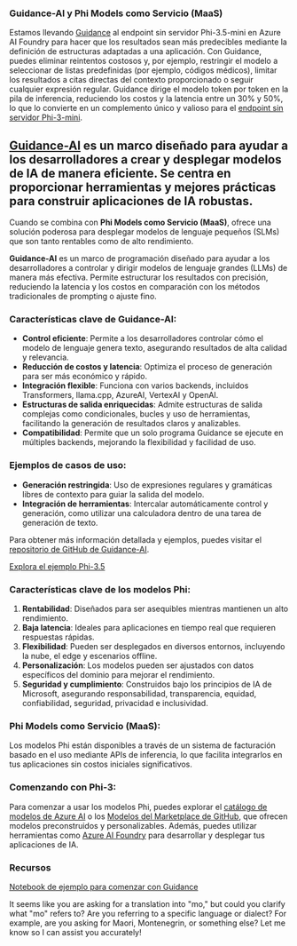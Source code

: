 <!--
CO_OP_TRANSLATOR_METADATA:
{
  "original_hash": "bb747755bae7a70bd53db20a1defb1a0",
  "translation_date": "2025-04-04T11:47:09+00:00",
  "source_file": "md\\01.Introduction\\01\\01.Guidance.md",
  "language_code": "mo"
}
-->
### Guidance-AI y Phi Models como Servicio (MaaS)
Estamos llevando [Guidance](https://github.com/guidance-ai/guidance) al endpoint sin servidor Phi-3.5-mini en Azure AI Foundry para hacer que los resultados sean más predecibles mediante la definición de estructuras adaptadas a una aplicación. Con Guidance, puedes eliminar reintentos costosos y, por ejemplo, restringir el modelo a seleccionar de listas predefinidas (por ejemplo, códigos médicos), limitar los resultados a citas directas del contexto proporcionado o seguir cualquier expresión regular. Guidance dirige el modelo token por token en la pila de inferencia, reduciendo los costos y la latencia entre un 30% y 50%, lo que lo convierte en un complemento único y valioso para el [endpoint sin servidor Phi-3-mini](https://aka.ms/try-phi3.5mini).

## [**Guidance-AI**](https://github.com/guidance-ai/guidance) es un marco diseñado para ayudar a los desarrolladores a crear y desplegar modelos de IA de manera eficiente. Se centra en proporcionar herramientas y mejores prácticas para construir aplicaciones de IA robustas.

Cuando se combina con **Phi Models como Servicio (MaaS)**, ofrece una solución poderosa para desplegar modelos de lenguaje pequeños (SLMs) que son tanto rentables como de alto rendimiento.

**Guidance-AI** es un marco de programación diseñado para ayudar a los desarrolladores a controlar y dirigir modelos de lenguaje grandes (LLMs) de manera más efectiva. Permite estructurar los resultados con precisión, reduciendo la latencia y los costos en comparación con los métodos tradicionales de prompting o ajuste fino.

### Características clave de Guidance-AI:
- **Control eficiente**: Permite a los desarrolladores controlar cómo el modelo de lenguaje genera texto, asegurando resultados de alta calidad y relevancia.
- **Reducción de costos y latencia**: Optimiza el proceso de generación para ser más económico y rápido.
- **Integración flexible**: Funciona con varios backends, incluidos Transformers, llama.cpp, AzureAI, VertexAI y OpenAI.
- **Estructuras de salida enriquecidas**: Admite estructuras de salida complejas como condicionales, bucles y uso de herramientas, facilitando la generación de resultados claros y analizables.
- **Compatibilidad**: Permite que un solo programa Guidance se ejecute en múltiples backends, mejorando la flexibilidad y facilidad de uso.

### Ejemplos de casos de uso:
- **Generación restringida**: Uso de expresiones regulares y gramáticas libres de contexto para guiar la salida del modelo.
- **Integración de herramientas**: Intercalar automáticamente control y generación, como utilizar una calculadora dentro de una tarea de generación de texto.

Para obtener más información detallada y ejemplos, puedes visitar el [repositorio de GitHub de Guidance-AI](https://github.com/guidance-ai/guidance).

[Explora el ejemplo Phi-3.5](../../../../../code/01.Introduce/guidance.ipynb)

### Características clave de los modelos Phi:
1. **Rentabilidad**: Diseñados para ser asequibles mientras mantienen un alto rendimiento.
2. **Baja latencia**: Ideales para aplicaciones en tiempo real que requieren respuestas rápidas.
3. **Flexibilidad**: Pueden ser desplegados en diversos entornos, incluyendo la nube, el edge y escenarios offline.
4. **Personalización**: Los modelos pueden ser ajustados con datos específicos del dominio para mejorar el rendimiento.
5. **Seguridad y cumplimiento**: Construidos bajo los principios de IA de Microsoft, asegurando responsabilidad, transparencia, equidad, confiabilidad, seguridad, privacidad e inclusividad.

### Phi Models como Servicio (MaaS):
Los modelos Phi están disponibles a través de un sistema de facturación basado en el uso mediante APIs de inferencia, lo que facilita integrarlos en tus aplicaciones sin costos iniciales significativos.

### Comenzando con Phi-3:
Para comenzar a usar los modelos Phi, puedes explorar el [catálogo de modelos de Azure AI](https://ai.azure.com/explore/models) o los [Modelos del Marketplace de GitHub](https://github.com/marketplace/models), que ofrecen modelos preconstruidos y personalizables. Además, puedes utilizar herramientas como [Azure AI Foundry](https://ai.azure.com) para desarrollar y desplegar tus aplicaciones de IA.

### Recursos
[Notebook de ejemplo para comenzar con Guidance](../../../../../code/01.Introduce/guidance.ipynb)

It seems like you are asking for a translation into "mo," but could you clarify what "mo" refers to? Are you referring to a specific language or dialect? For example, are you asking for Maori, Montenegrin, or something else? Let me know so I can assist you accurately!